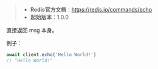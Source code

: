 > - **Redis官方文档**：https://redis.io/commands/echo
> - **起始版本**：1.0.0

直接返回 msg 本身。

例子：

```typescript
await client.echo('Hello World!')
// "Hello World!"
```
